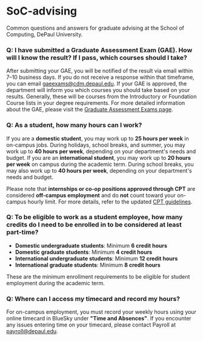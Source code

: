 # SoC-advising
Common questions and answers for graduate advising at the School of Computing, DePaul University.

### Q: I have submitted a Graduate Assessment Exam (GAE). How will I know the result? If I pass, which courses should I take?

After submitting your GAE, you will be notified of the result via email within 7–10 business days. If you do not receive a response within that timeframe, you can email [gaeexams@cdm.depaul.edu](mailto:gaeexams@cdm.depaul.edu). If your GAE is approved, the department will inform you which courses you should take based on your results. Generally, these will be courses from the Introductory or Foundation Course lists in your degree requirements. For more detailed information about the GAE, please visit the [Graduate Assessment Exams page](https://www.cdm.depaul.edu/academics/Pages/GraduateAssesmentExams.aspx).

### Q: As a student, how many hours can I work?

If you are a **domestic student**, you may work up to **25 hours per week** in on-campus jobs. During holidays, school breaks, and summer, you may work up to **40 hours per week**, depending on your department's needs and budget. If you are an **international student**, you may work up to **20 hours per week** on campus during the academic term. During school breaks, you may also work up to **40 hours per week**, depending on your department's needs and budget.

Please note that **internships or co-op positions approved through CPT** are considered **off-campus employment** and do **not** count toward your on-campus hourly limit. For more details, refer to the updated [CPT guidelines](https://offices.depaul.edu/global-engagement/student-resources/student-services/Pages/employment.aspx).

### Q: To be eligible to work as a student employee, how many credits do I need to be enrolled in to be considered at least part-time?

- **Domestic undergraduate students**: Minimum **6 credit hours**
- **Domestic graduate students**: Minimum **4 credit hours**
- **International undergraduate students**: Minimum **12 credit hours**
- **International graduate students**: Minimum **8 credit hours**

These are the minimum enrollment requirements to be eligible for student employment during the academic term.

### Q: Where can I access my timecard and record my hours?

For on-campus employment, you must record your weekly hours using your online timecard in BlueSky under **"Time and Absences"**. If you encounter any issues entering time on your timecard, please contact Payroll at [payroll@depaul.edu](mailto:payroll@depaul.edu).

